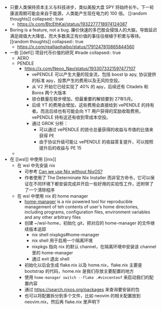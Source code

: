 - 只要人类保持资本主义与科技进步，类似美股大盘 SPY 将始终长牛。下一轮康波周期可能会来自于能源，人类能产生现在电力的 100 倍。 [[random thoughts]]
  collapsed:: true
	- https://x.com/BtcEthKai/status/1932277718974124087
- Boring is a feature, not a bug. 廉价快速的多巴胺会侵蚀人的大脑，导致延迟满足阈值大大降低，而大多数真正有价值的事往往根植于积累与等待。 [[random thoughts]]
  collapsed:: true
	- https://x.com/realliaohaibo/status/1791247810865844560
- 一些 [[defi]] 项目代币价值的研究 #trade
  collapsed:: true
	- AERO
	- PENDLE
		- https://x.com/Neoo_Nav/status/1933073321597477107
			- vePENDLE 可以产生大量的现金流，包括 boost lp apy, 协议提供的标准 apy，投票产生的费用以及无风险空投。
			- 从 V2 开始它已经实现了 40% 的 apy，后续还有 Citadels 和 Boros 两个大版本
			- 锁仓数量在稳步增加，但最重要的解锁要到 27年5月。
			- 后续 YT 的费用会增加，这些费用会直接给到 vePENDLE 的持有者。而且后续也有可能会向 YT 用户获得的奖励收取费用，vePENDLE 持有这还有收到零成本空投。
			- 通过 GROK 分析：
				- 可以通过 vePENDLE 的锁仓总量获得的收益与市值的比值来获得 PE
				- 由于协议升级可能让 vePENDLE 的收益答复提升，可以按照提升后的收益与 PE 15
	-
- 在 [[wsl]] 中使用 [[nix]]
	- 在 wsl 中先安装 nix
		- 可参考 [Can we use Nix without NixOS?](https://www.youtube.com/watch?v=BMn_GWg2Ai0)
		- 作者使用了 The Determinate Nix Installer 而非官方命令，它可以保证在不同环境下都安装完成并开启一些好用的实验性工作，还附带了了一个清除程序
	- 在 wsl 中使用 nix 的 home manager
		- [home-manager](https://nix-community.github.io/home-manager/index.xhtml#ch-introduction) is a nix powered tool for reproducible management of teh contents of user's home directories, including  programs, configuration files, environment variables and any other arbitrary files
		- 创建 ~/wsl-home，初始化 git，把对应的 home-manager 的文件继续版本追踪
			- nix shell nixpkgs#home-manager
			- nix shell 用于启用一个隔离环境
			- nixpkgs 指向 nix 的默认 channel，在隔离环境中安装该 channel 里的 home-manager
			- 通过 exit 退出 shell
		- 初始化以后会生成 flake.nix 以及 home.nix，flake.nix 主要是 bootstrap 的代码，home.nix 是我们存放主要配置的地方
		- 使用 `home-manager switch --flake .#vincenteof` 来启动我们的配置内容
		- 通过 https://search.nixos.org/packages 来查询要安装的包
		- 也可以将配置拆分到多个文件，比如 neovim 的相关配置放到 neovim.nix，然后再 flake.nix 里声明下